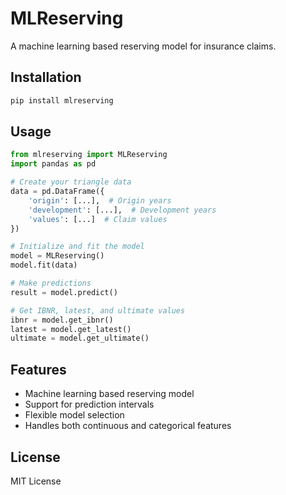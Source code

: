 # MLReserving

A machine learning based reserving model for insurance claims.

## Installation

```bash
pip install mlreserving
```

## Usage

```python
from mlreserving import MLReserving
import pandas as pd

# Create your triangle data
data = pd.DataFrame({
    'origin': [...],  # Origin years
    'development': [...],  # Development years
    'values': [...]  # Claim values
})

# Initialize and fit the model
model = MLReserving()
model.fit(data)

# Make predictions
result = model.predict()

# Get IBNR, latest, and ultimate values
ibnr = model.get_ibnr()
latest = model.get_latest()
ultimate = model.get_ultimate()
```

## Features

- Machine learning based reserving model
- Support for prediction intervals
- Flexible model selection
- Handles both continuous and categorical features

## License

MIT License
